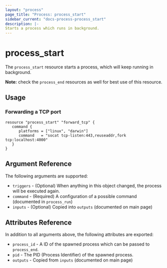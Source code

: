 ```yaml
---
layout: "process"
page_title: "Process: process_start"
sidebar_current: "docs-process-process_start"
description: |-
Starts a process which runs in background.
---
```


# process_start

The ``process_start`` resource starts a process, which will keep running in background.

**Note:** check the ``process_end`` resources as well for best use of this resource.

## Usage

### Forwarding a TCP port
```hcl
resource "process_start" "forward_tcp" {
   command {
      platforms = ["linux", "darwin"]
      command   = "socat tcp-listen:443,reuseaddr,fork tcp:localhost:4000"
   }
}
```

## Argument Reference

The following arguments are supported:

* `triggers` - (Optional) When anything in this object changed, the process will
   be executed again.
* `command` - (Required) A configuration of a possible command (documented in `process_run`)
* `inputs` - (Optional) Copied into `outputs` (documented on main page)

## Attributes Reference

In addition to all arguments above, the following attributes are exported:

* `process_id` - A ID of the spawned process which can be passed to `process_end`.
* `pid` - The PID (Process Identifier) of the spawned process.
* `outputs` - Copied from `inputs` (documented on main page)
